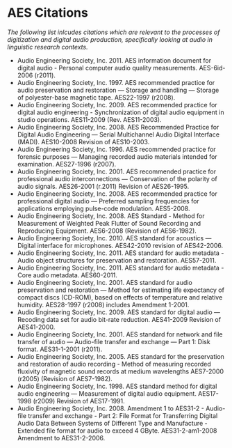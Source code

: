 # AES Citations
_The following list inlcudes citations which are relevant to the processes of digitization and digital audio production, specifically looking at audio in linguistic research contexts._

* Audio Engineering Society, Inc. 2011. AES information document for digital audio - Personal computer audio quality measurements. AES-6id-2006 (r2011).
* Audio Engineering Society, Inc. 1997. AES recommended practice for audio preservation and restoration — Storage and handling — Storage of polyester-base magnetic tape. AES22-1997 (r2008).
* Audio Engineering Society, Inc. 2009. AES recommended practice for digital audio engineering - Synchronization of digital audio equipment in studio operations. AES11-2009 (Rev. AES11-2003).
* Audio Engineering Society, Inc. 2008. AES Recommended Practice for Digital Audio Engineering — Serial Multichannel Audio Digital Interface (MADI). AES10-2008 Revision of AES10-2003.
* Audio Engineering Society, Inc. 1996. AES recommended practice for forensic purposes — Managing recorded audio materials intended for examination. AES27-1996 (r2007).
* Audio Engineering Society, Inc. 2001. AES recommended practice for professional audio interconnections — Conservation of the polarity of audio signals. AES26-2001 (r.2011) Revision of AES26-1995.
* Audio Engineering Society, Inc. 2008. AES recommended practice for professional digital audio — Preferred sampling frequencies for applications employing pulse-code modulation. AES5-2008.
* Audio Engineering Society, Inc. 2008. AES Standard - Method for Measurement of Weighted Peak Flutter of Sound Recording and Reproducing Equipment. AES6-2008 (Revision of AES6-1982).
* Audio Engineering Society, Inc. 2010. AES standard for acoustics — Digital interface for microphones. AES42-2010 revision of AES42-2006.
* Audio Engineering Society, Inc. 2011. AES standard for audio metadata - Audio object structures for preservation and restoration. AES57-2011.
* Audio Engineering Society, Inc. 2011. AES standard for audio metadata - Core audio metadata. AES60-2011.
* Audio Engineering Society, Inc. 2001. AES standard for audio preservation and restoration — Method for estimating life expectancy of compact discs (CD-ROM), based on effects of temperature and relative humidity. AES28-1997 (r2008) includes Amendment 1-2001.
* Audio Engineering Society, Inc. 2009. AES standard for digital audio — Recoding data set for audio bit-rate reduction. AES41-2009 Revision of AES41-2000.
* Audio Engineering Society, Inc. 2001. AES standard for network and file transfer of audio — Audio-file transfer and exchange — Part 1: Disk format. AES31-1-2001 (r2011).
* Audio Engineering Society, Inc. 2005. AES standard for the preservation and restoration of audio recording - Method of measuring recorded fluxivity of magnetic sound records at medium wavelengths AES7-2000 (r2005) (Revision of AES7-1982).
* Audio Engineering Society, Inc. 1998. AES standard method for digital audio engineering — Measurement of digital audio equipment. AES17-1998 (r2009) Revision of AES17-1991.
* Audio Engineering Society, Inc. 2008. Amendment 1 to AES31-2 - Audio-file transfer and exchange - Part 2: File Format for Transferring Digital Audio Data Between Systems of Different Type and Manufacture - Extended file format for audio to exceed 4 GByte. AES31-2-am1-2008 Amendment to AES31-2-2006.
